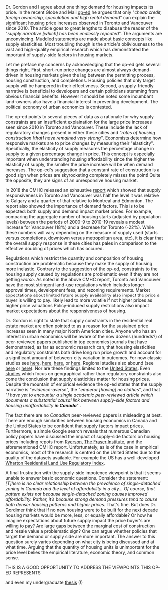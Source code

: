 
Dr. Gordon and I agree about one thing: demand for housing impacts its price. In the recent Globe and Mail [op-ed](https://www.theglobeandmail.com/opinion/article-the-supply-crisis-in-canadas-housing-market-isnt-backed-up-by-the/) he argues that only "*cheap credit, foreign ownership, speculation and high rental demand*" can explain the significant housing price increases observed in Toronto and Vancouver since 2010. The article goes to great lengths to disabuse the reader of the "*supply narrative \[which\] has been endlessly repeated*". The arguments are unconvincing. Muddled statements are made about basic concepts like supply elasticities. Most troubling though is the article's obliviousness to the vast and high-quality empirical research which has demonstrated the important of supply-side factors in housing markets. 

Let me preface my concerns by acknowledging that the op-ed gets several things right. First, short-run price changes are almost always demand-driven in housing markets given the lag between the permitting process, housing construction, and completions. Housing policies that only target supply will be hampered in their effectivness. Second, a supply-friendly narrative is beneficial to developers and certain politicians stemming from obvious financial benefits. However it should be noted some incumbant land-owners also have a financial interest in preventing development. The political economy of urban economics is contested.

The op-ed points to several pieces of data as a rationale for why supply constraints are an insufficient explaination for the large price increases seen since 2010 in Toronto and Vancouver. These include the lack of regularatory changes present in either these cities and *"rates of housing construction \[that\] have remained very strong"*. Economists determine how responsive markets are to price changes by measuring their "elasticity". Specifically, the elasticity of supply measures the percentage change in supply to a given percentage change in price. This concept is especially important when understanding housing affordability since the higher the elasticity of supply, the smaller the price increase will be when demand increases. The op-ed's suggestion that a constant rate of construction is a good sign when prices are skyrocketing completely misses the point! Quite the opposite, they are signs of an unresponsive housing market. 

In 2018 the CMHC released an exhaustive [report](https://www.cmhc-schl.gc.ca/en/data-and-research/publications-and-reports/examining-escalating-house-prices-in-large-canadian-metropolitan-centres) which showed that supply responsiveness in Toronto and Vancouver was half the level it was relative to Calgary and a quarter of that relative to Montreal and Edmonton. The report also showed the importance of demand factors. This is to be expected: both supply and demand impact market prices. For example, comparing the aggregate number of housing starts (adjusted by population levels) between the periods of 2000-9 to 2010-19 reveals a modest increase for Vancouver (18%) and a decrease for Toronto (-22%). While these numbers will vary depending on the measure of supply used (starts versus completions, downtown versus metropolitan area, etc), it is clear that the overall supply response in these cities has pales in comparison to the effective doubling of prices which has occured. 

Regulations which restrict the quantity and composition of housing construction are problematic because they make the supply of housing more inelastic. Contrary to the suggestion of the op-ed, constraints to the housing supply caused by regulations are problematic even if they are not getting *worse*. As noted in the above CMHC report, Toronto and Vancouver have the most stringent land-use regulations which includes longer approval times, development fees, and rezoning requirements. Market expectations about limited future supply availability also impact the price a buyer is willing to pay.  likely lead to more volatile if not higher prices as higher price valuations Policy-induced supply restrictions also impact market expectations about the responsiveness of housing. 

Dr. Gordon is right to state that supply constraints in the residential real estate market are often pointed to as a reason for the sustained price increases seen in many major North American cities. Anyone who has an interest in urban economics will be aware of the now dozens (hundreds?) of peer-reviewed papers published in top economics journals that have demonstrated, as far as economic research can, that housing elasticities and regulatory constraints both drive long run price growth and account for a significant amount of between-city variation in outcomes. For now classic studies see [here](https://www.nber.org/papers/w10124), [here](https://www.aeaweb.org/articles?id=10.1257/mac.20170388), [here](https://papers.ssrn.com/sol3/papers.cfm?abstract_id=930200), or [here](https://www.sciencedirect.com/science/article/abs/pii/S0094119007001180). Regional studies also abound (see [here](https://www.sciencedirect.com/science/article/abs/pii/S016604621100072X) or [here](https://www.sciencedirect.com/science/article/abs/pii/S0094119008000582)). Nor are these findings limited to the [United States](https://onlinelibrary.wiley.com/doi/abs/10.1111/ecoj.12213). Even [studies](https://academic.oup.com/qje/article-abstract/125/3/1253/1903664?redirectedFrom=fulltext) which focus on geographical rather than regulatory constraints also come the conclusion that supply elasticities matter for housing prices. Despite the mountain of empirical evidence the op-ed states that the supply narrative is "*evidence-averse*", the "*emperor \[having\] no clothes*", and that "<i>I have yet to encounter a single academic peer-reviewed article which documents a substantial causal link between supply-side factors and housing unaffordability **in Canada**</i>" .

 
The fact there are no *Canadian* peer-reviewed papers is misleading at best. There are enough similarities between housing economics in Canada and the United States to be confident that supply factors impact prices. Furthermore, a simple Google search reveals that numerous Canadian policy papers have discussed the impact of supply-side factors on housing prices including repots from [Ryerson](https://tinyurl.com/y4l5fpao), [The Fraser Institute](https://tinyurl.com/yyqcr5bm), and the aforementioned CMHC report. Unfortunately, as is of the case in empirical economics, most of the research is centred on the United States due to the quality of the datasets available. For example the US has a well-developed [Wharton Residential Land Use Regulatory Index](https://tinyurl.com/y6se265b). 

A final frustration with the supply-side impotence viewpoint is that it seems unable to answer basic economic questions. Consider the statement: *\[T\]here is no clear relationship between the prevalence of single-detached zoning in Canada and the level of affordability in a city... Of course, that pattern exists not because single-detached zoning causes improved affordability. Rather, it’s because strong demand pressures tend to cause both denser housing patterns and higher prices.* That's fine. But does Dr. Gordimer think that if no new housing were to be built for the next decade housing markets would be more, less, or equally affordable? Or how he imagine expectations about future supply impact the price buyer's are willing to pay? Are large gaps between the marginal cost of construction and resale value a problematic sign? One can argue whether policies that target the demand or supply side are more important. The answer to this question surely varies depending on what city is being discussed and at what time. Arguing that the quantity of housing units is unimportant for the price level belies the empirical literature, economic theory, and common sense.

THIS IS A GOOD OPPORTUNITY TO ADDRESS THE VIEWPOINTS THIS OP-ED REPRESENTS

 and even my undergraduate [thesis](https://tinyurl.com/y4dy46by) (!)

